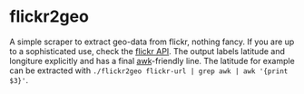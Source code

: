 flickr2geo
==========

A simple scraper to extract geo-data from flickr, nothing fancy. If you are up to a sophisticated use, check the [flickr API](https://secure.flickr.com/services/api/).
The output labels latitude and longiture explicitly and has a final [awk](https://en.wikipedia.org/wiki/Awk)-friendly line. The latitude for example can be extracted with ```./flickr2geo flickr-url | grep awk | awk '{print $3}'```.
